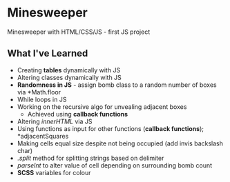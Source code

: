 # Minesweeper
Minesweeper with HTML/CSS/JS - first JS project

## What I've Learned
- Creating **tables** dynamically with JS
- Altering classes dynamically with JS
- **Randomness in JS** - assign bomb class to a random number of boxes via *Math.floor
- While loops in JS
- Working on the recursive algo for unvealing adjacent boxes
    - Achieved using **callback functions**
- Altering *innerHTML* via JS
- Using functions as input for other functions (**callback functions**); *adjacentSquares
- Making cells equal size despite not being occupied (add invis backslash char)
- *.split* method for splitting strings based on delimiter
- *parseInt* to alter value of cell depending on surrounding bomb count
- **SCSS** variables for colour
